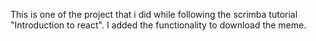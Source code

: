 This is one of the project that i did while following the scrimba tutorial "Introduction to react". I added the functionality to download the meme.
